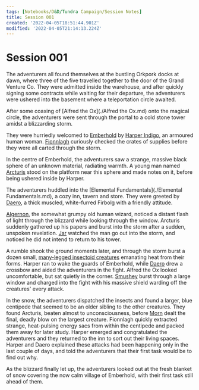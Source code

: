 ```yaml
---
tags: [Notebooks/D&D/Tundra Campaign/Session Notes]
title: Session 001
created: '2022-04-05T18:51:44.901Z'
modified: '2022-04-05T21:14:13.224Z'
---
```


# Session 001


The adventurers all found themselves at the bustling Orkpork docks at dawn, where three of the five travelled together to the door of the Grand Venture Co. They were admitted inside the warehouse, and after quickly signing some contracts while waiting for their departure, the adventurers were ushered into the basement where a teleportation circle awaited. 

After some coaxing of [Alfred the Ox](./Alfred the Ox.md) onto the magical circle, the adventurers were sent through the portal to a cold stone tower amidst a blizzarding storm.

They were hurriedly welcomed to [Emberhold](./Emberhold.md) by [Harper Indigo](./Harper.md), an armoured human woman. [Fionnlagh](./Fionnlagh.md) curiously checked the crates of supplies before they were all carted through the storm. 

In the centre of Emberhold, the adventurers saw a strange, massive black sphere of an unknown material, radiating warmth. A young man named [Arcturis](./Arcturis.md) stood on the platform near this sphere and made notes on it, before being ushered inside by Harper. 

The adventurers huddled into the [Elemental Fundamentals](./Elemental Fundamentals.md), a cozy inn, tavern and store. They were greeted by [Daero](./Daero.md), a thick muscled, white-furred Firbolg with a friendly attitude.

[Algernon](./Algernon.md), the somewhat grumpy old human wizard, noticed a distant flash of light through the blizzard while looking through the window. Arcturis suddenly gathered up his papers and burst into the storm after a sudden, unspoken revelation. [Jar](./Jar.md) watched the man go out into the storm, and noticed he did not intend to return to his tower. 

A rumble shook the ground moments later, and through the storm burst a dozen small, [many-legged insectoid creatures](./Rhemorhaz.md) emanating heat from their forms. Harper ran to wake the guards of Emberhold, while [Daero](./Daero.md) drew a crossbow and aided the adventurers in the fight. Alfred the Ox looked uncomfortable, but sat quietly in the corner.
[Smushey](./Smushey.md) burst through a large window and charged into the fight with his massive shield warding off the creatures' every attack. 

In the snow, the adventurers dispatched the insects and found a larger, blue centipede that seemed to be an older sibling to the other creatures. They found Arcturis, beaten almost to unconsciousness, before [Morn](./Morn.md) dealt the final, deadly blow on the largest creature. Fionnlagh quickly extracted strange, heat-pulsing energy sacs from within the centipede and packed them away for later study. 
Harper emerged and congratulated the adventurers and they returned to the inn to sort out their living spaces. Harper and Daero explained these attacks had been happening only in the last couple of days, and told the adventurers that their first task would be to find out why.

As the blizzard finally let up, the adventurers looked out at the fresh blanket of snow covering the now calm village of Emberhold, with their first task still ahead of them. 

